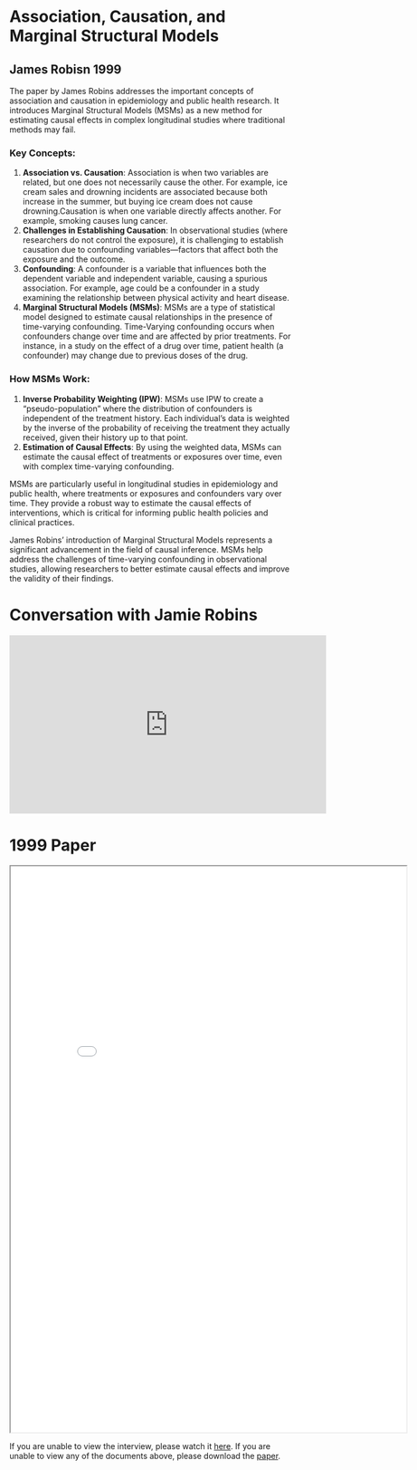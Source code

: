 #  Association, Causation, and Marginal Structural Models
## James Robisn 1999

The paper by James Robins addresses the important concepts of association and causation in epidemiology and public health research. It introduces Marginal Structural Models (MSMs) as a new method for estimating causal effects in complex longitudinal studies where traditional methods may fail.

### Key Concepts:

1.	__Association vs. Causation__: Association is when two variables are related, but one does not necessarily cause the other. For example, ice cream sales and drowning incidents are associated because both increase in the summer, but buying ice cream does not cause drowning.Causation is when one variable directly affects another. For example, smoking causes lung cancer.
2.	__Challenges in Establishing Causation__: In observational studies (where researchers do not control the exposure), it is challenging to establish causation due to confounding variables—factors that affect both the exposure and the outcome.
3.	__Confounding__: A confounder is a variable that influences both the dependent variable and independent variable, causing a spurious association. For example, age could be a confounder in a study examining the relationship between physical activity and heart disease.
4. __Marginal Structural Models (MSMs)__: MSMs are a type of statistical model designed to estimate causal relationships in the presence of time-varying confounding. Time-Varying confounding occurs when confounders change over time and are affected by prior treatments. For instance, in a study on the effect of a drug over time, patient health (a confounder) may change due to previous doses of the drug.

### How MSMs Work:

1.	__Inverse Probability Weighting (IPW)__: MSMs use IPW to create a “pseudo-population” where the distribution of confounders is independent of the treatment history. Each individual’s data is weighted by the inverse of the probability of receiving the treatment they actually received, given their history up to that point.
2.	__Estimation of Causal Effects__: By using the weighted data, MSMs can estimate the causal effect of treatments or exposures over time, even with complex time-varying confounding.

MSMs are particularly useful in longitudinal studies in epidemiology and public health, where treatments or exposures and confounders vary over time. They provide a robust way to estimate the causal effects of interventions, which is critical for informing public health policies and clinical practices.

James Robins’ introduction of Marginal Structural Models represents a significant advancement in the field of causal inference. MSMs help address the challenges of time-varying confounding in observational studies, allowing researchers to better estimate causal effects and improve the validity of their findings.

# Conversation with Jamie Robins

<iframe width="560" height="315" src="https://www.youtube-nocookie.com/embed/sUSSvA6c2rw?si=JIUW59NpjU25As3d" title="YouTube video player" frameborder="0" allow="accelerometer; clipboard-write; encrypted-media; gyroscope; picture-in-picture; web-share" referrerpolicy="strict-origin-when-cross-origin" allowfullscreen></iframe>

# 1999 Paper

<iframe src="_static/robins/robins.pdf" width="700" height="1000" allow="fullscreen"></iframe>

If you are unable to view the interview, please watch it [here](https://youtu.be/sUSSvA6c2rw?feature=shared).
If you are unable to view any of the documents above, please download the [paper](_static/robins/robins.pdf).